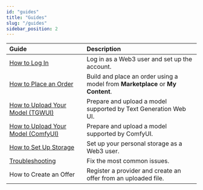 ```yaml
---
id: "guides"
title: "Guides"
slug: "/guides"
sidebar_position: 2
---
```


| **Guide** | **Description** |
| :- | :- |
| [How to Log In](/marketplace/guides/log-in) | Log in as a Web3 user and set up the account. |
| [How to Place an Order](/marketplace/guides/place-order) | Build and place an order using a model from **Marketplace** or **My Content**. |
| [How to Upload Your Model (TGWUI)](/marketplace/guides/upload-tgwui) | Prepare and upload a model supported by Text Generation Web UI. |
| [How to Upload Your Model (ComfyUI)](/marketplace/guides/upload-comfyui) | Prepare and upload a model supported by ComfyUI. |
| [How to Set Up Storage](/marketplace/guides/storage) | Set up your personal storage as a Web3 user. |
| [Troubleshooting](/marketplace/guides/troubleshooting) | Fix the most common issues. |
| How to Create an Offer | Register a provider and create an offer from an uploaded file. |